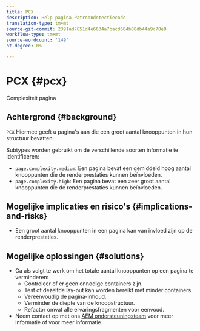 ```yaml
---
title: PCX
description: Help-pagina Patroondetectiecode
translation-type: tm+mt
source-git-commit: 2391ad7851d4e6634a7bacd684b08db44a9c78e8
workflow-type: tm+mt
source-wordcount: '149'
ht-degree: 0%

---
```



# PCX {#pcx}

Complexiteit pagina

## Achtergrond {#background}

`PCX` Hiermee geeft u pagina&#39;s aan die een groot aantal knooppunten in hun structuur bevatten.

Subtypes worden gebruikt om de verschillende soorten informatie te identificeren:

* `page.complexity.medium`: Een pagina bevat een gemiddeld hoog aantal knooppunten die de renderprestaties kunnen beïnvloeden.
* `page.complexity.high`: Een pagina bevat een zeer groot aantal knooppunten die de renderprestaties kunnen beïnvloeden.

## Mogelijke implicaties en risico&#39;s {#implications-and-risks}

* Een groot aantal knooppunten in een pagina kan van invloed zijn op de renderprestaties.

## Mogelijke oplossingen {#solutions}

* Ga als volgt te werk om het totale aantal knooppunten op een pagina te verminderen:
   * Controleer of er geen onnodige containers zijn.
   * Test of dezelfde lay-out kan worden bereikt met minder containers.
   * Vereenvoudig de pagina-inhoud.
   * Verminder de diepte van de knoopstructuur.
   * Refactor omvat alle ervaringsfragmenten voor eenvoud.
* Neem contact op met ons [AEM ondersteuningsteam](https://helpx.adobe.com/enterprise/using/support-for-experience-cloud.html) voor meer informatie of voor meer informatie.
